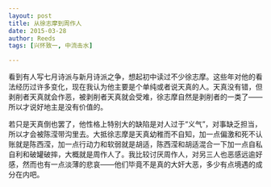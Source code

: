 ```yaml
---
layout: post
title: 从徐志摩到周作人
date: 2015-03-28
author: Reeds
tags: [兴怀致一, 中流击水]

---
```




看到有人写七月诗派与新月诗派之争，想起初中读过不少徐志摩。这些年对他的看法经历过许多变化，现在我认为他主要是个单纯或者说天真的人。天真没有错，但剥削者天真就会作恶，被剥削者天真就会受难，徐志摩自然是剥削者的一类了——所以才说好地主是没有价值的。

若只是天真倒也罢了，他性格上特别大的缺陷是对人过于“义气”，对事缺乏担当，所以才会被陈滢带沟里去。大抵徐志摩是天真幼稚而不自知，加一点偏激和死不认账就是陈西滢，加一点行动力和软弱就是胡适，陈西滢和胡适混合一下加一点自私自利和破罐破摔，大概就是周作人了。我比较讨厌周作人，对另三人也恶感远逾好感，然而也有一点淡薄的悲哀——他们毕竟不是真的大奸大恶，多少有点境遇的成分在内吧。 